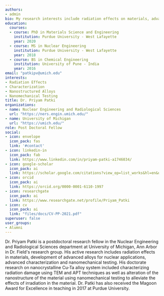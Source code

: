```yaml
---
authors:
- admin
bio: My research interests include radiation effects on materials, advanced characterization techniques, nanostructured alloys and nanomechanical testing
education:
  courses:
  - course: PhD in Materials Science and Engineering
    institution: Purdue University - West Lafayette
    year: 2020
  - course: MS in Nuclear Engineering
    institution: Purdue University - West Lafayette
    year: 2018
  - course: BS in Chemical Engineering
    institution: University of Pune - India
    year: 2016
email: "patkipv@umich.edu"
interests:
- Radiation Effects
- Characterization
- Nanostructured Alloys
- Nanomechanical Testing
title: Dr. Priyam Patki
organizations:
- name: Nuclear Engineering and Radiological Sciences
  url: "https://ners.engin.umich.edu/"
- name: University of Michigan
  url: "https://umich.edu/"
role: Post Doctoral Fellow
social:
- icon: envelope
  icon_pack: fas
  link: '#contact'
- icon: linkedin-in
  icon_pack: fab
  link: https://www.linkedin.com/in/priyam-patki-a1746034/
- icon: google-scholar
  icon_pack: ai
  link: https://scholar.google.com/citations?view_op=list_works&hl=en&user=3r9WMTMAAAAJ&gmla=AJsN-F7hEZ4daPqd5lUg3HFzL9jJlAbdADRf7moT7TEsHQkLQnJLNsjK4QurO_0IaJulYUwjRUCyPXlo64pyf0elDe7Wnzf1tzdkMeygAwJ5NdLUShzmLE0
- icon: orcid
  icon_pack: ai
  link: https://orcid.org/0000-0001-6110-1997
- icon: researchgate
  icon_pack: ai
  link: https://www.researchgate.net/profile/Priyam_Patki
- icon: cv
  icon_pack: ai
  link: "files/docs/CV-PP-2021.pdf"
superuser: false
user_groups:
- Alumni
---
```


Dr. Priyam Patki is a postdoctoral research fellow in the Nuclear Engineering and Radiological Sciences department at University of Michigan, Ann Arbor in Dr. Field's research group. His active research includes radiation effects in materials, development of advanced alloys for nuclear applications, advanced characterization and nanomechanical testing. His doctorate research on nanocrystalline Cu-Ta alloy system included characterizing radiation damage using TEM and APT techniques as well as alteration of the nanostructure of the material using nanomechanical testing to alleviate the effects of irradiation in the material. Dr. Patki has also received the Magoon Award for Excellence in teaching in 2017 at Purdue University. 
